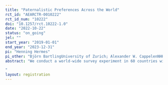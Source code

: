 ```yaml
---
title: "Paternalistic Preferences Across the World"
rct_id: "AEARCTR-0010222"
rct_id_num: "10222"
doi: "10.1257/rct.10222-1.0"
date: "2022-10-22"
status: "on_going"
jel: ""
start_year: "2019-01-01"
end_year: "2023-12-31"
pi: "Henning Hermes"
pi_other: "Björn BartlingUniversity of Zurich; Alexander W. CappelenNHH Bergen; Marit SkivenesUniversity of Bergen; Bertil TungoddenNHH Bergen"
abstract: "We conduct a world-wide survey experiment in 60 countries with more than 60’000 participants and implement a between-subject design to measure paternalistic preferences. We collect attitudes towards government interventions and randomly vary the nature of the intervention: either interventions that limit freedom (hard paternalism) or interventions that do not limit freedom (soft paternalism). Furthermore, we complement the general question on government interventions with questions on specific policies to learn about the determinants of policy attitudes. Finally, we measure respondents’ beliefs about the ability of individuals to make good decisions for themselves and confidence in the governments ability to make good decisions for its citizens, as well as the respondents’ perception of their own personal freedom.
"
layout: registration
---
```


